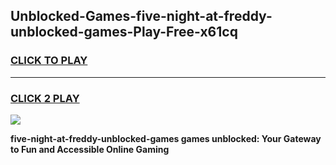 
## Unblocked-Games-five-night-at-freddy-unblocked-games-Play-Free-x61cq
<h3>
<a href="https://premium76.site?title=five-night-at-freddy-unblocked-games&ref=21A">CLICK TO PLAY</a></h3>
<hr>

<h3>
<a href="https://premium76.site?title=five-night-at-freddy-unblocked-games&ref=21A">CLICK 2 PLAY</a>
  
</h3>

<a href="https://premium76.site?title=five-night-at-freddy-unblocked-games&ref=21A"><img src="https://clearcache.store/games.png"></a>


**five-night-at-freddy-unblocked-games games unblocked: Your Gateway to Fun and Accessible Online Gaming**
